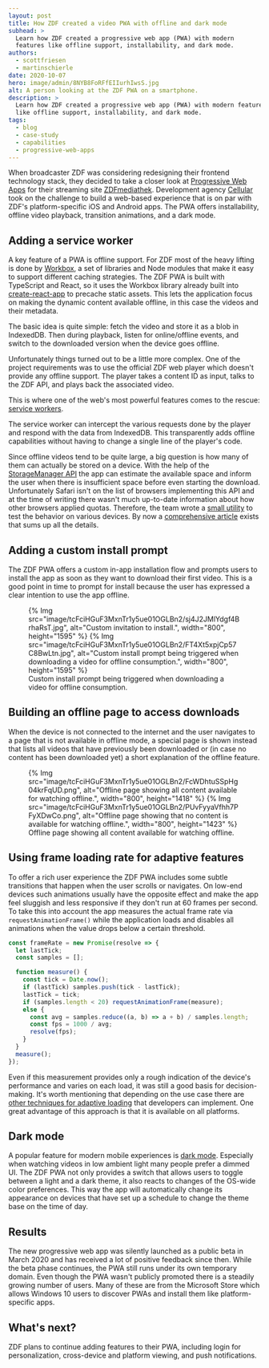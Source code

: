 ```yaml
---
layout: post
title: How ZDF created a video PWA with offline and dark mode
subhead: >
  Learn how ZDF created a progressive web app (PWA) with modern
  features like offline support, installability, and dark mode.
authors:
  - scottfriesen
  - martinschierle
date: 2020-10-07
hero: image/admin/8NYB8FoRFfEIIurhIwsS.jpg
alt: A person looking at the ZDF PWA on a smartphone.
description: >
  Learn how ZDF created a progressive web app (PWA) with modern features
  like offline support, installability, and dark mode.
tags:
  - blog
  - case-study
  - capabilities
  - progressive-web-apps
---
```


When broadcaster ZDF was considering redesigning their frontend technology
stack, they decided to take a closer look at [Progressive Web Apps](/pwa/) for their
streaming site [ZDFmediathek](https://pwa.zdf.de/). Development agency
[Cellular](https://www.cellular.de/) took on the challenge to build a web-based
experience that is on par with ZDF's platform-specific iOS and Android apps. The
PWA offers installability, offline video playback, transition animations, and a
dark mode.

## Adding a service worker

A key feature of a PWA is offline support. For ZDF most of the heavy lifting is done by
[Workbox](/workbox/), a set of libraries
and Node modules that make it easy to support different caching strategies. The
ZDF PWA is built with TypeScript and React, so it uses the Workbox library
already built into
[create-react-app](https://reactjs.org/docs/create-a-new-react-app.html) to
precache static assets. This lets the application focus on making the dynamic
content available offline, in this case the videos and their metadata.

The basic idea is quite simple: fetch the video and store it as a blob in
IndexedDB. Then during playback, listen for online/offline events, and switch to
the downloaded version when the device goes offline.

Unfortunately things turned out to be a little more complex. One of the project
requirements was to use the official ZDF web player which doesn't provide any
offline support. The player takes a content ID as input, talks to the ZDF API,
and plays back the associated video.

This is where one of the web's most powerful features comes to the rescue:
[service workers](/service-worker-mindset/).

The service worker can intercept the various requests done by the player and
respond with the data from IndexedDB. This transparently adds offline
capabilities without having to change a single line of the player's code.

Since offline videos tend to be quite large, a big question is how many of them
can actually be stored on a device. With the help of the [StorageManager
API](/storage-for-the-web/#how-much) the app can estimate the
available space and inform the user when there is insufficient space before even
starting the download. Unfortunately Safari isn't on the list of browsers
implementing this API and at the time of writing there wasn't much up-to-date
information about how other browsers applied quotas. Therefore, the team wrote a
[small utility](https://cellular.github.io/quota) to test the behavior on
various devices. By now a [comprehensive
article](/storage-for-the-web/) exists that sums up all the
details.

## Adding a custom install prompt

The ZDF PWA offers a custom in-app installation flow and prompts users to
install the app as soon as they want to download their first video. This is a
good point in time to prompt for install because the user has expressed a clear intention to
use the app offline.

<figure class="w-figure">
  <div class="switcher">
    {% Img src="image/tcFciHGuF3MxnTr1y5ue01OGLBn2/sj4J2JMlYdgf4BrhaRsT.jpg", alt="Custom invitation to install.", width="800", height="1595" %}
    {% Img src="image/tcFciHGuF3MxnTr1y5ue01OGLBn2/FT4Xt5xpjCp57C8BwLtn.jpg", alt="Custom install prompt being triggered when downloading a video for offline consumption.", width="800", height="1595" %}
  </div>
  <figcaption class="w-figcaption">Custom install prompt being triggered when downloading a video for offline consumption.</figcaption>
</figure>

## Building an offline page to access downloads

When the device is not connected to the internet and the user navigates to a
page that is not available in offline mode, a special page is shown instead that
lists all videos that have previously been downloaded or (in case no content has
been downloaded yet) a short explanation of the offline feature.

<figure class="w-figure">
  <div class="switcher">
    {% Img src="image/tcFciHGuF3MxnTr1y5ue01OGLBn2/FcWDhtuSSpHg04krFqUD.png", alt="Offline page showing all content available for watching offline.", width="800", height="1418" %}
    {% Img src="image/tcFciHGuF3MxnTr1y5ue01OGLBn2/PUvFyyaVfhh7PFyXDwCo.png", alt="Offline page showing that no content is available for watching offline.", width="800", height="1423" %}
  </div>
  <figcaption class="w-figcaption">Offline page showing all content available for watching offline.</figcaption>
</figure>

## Using frame loading rate for adaptive features

To offer a rich user experience the ZDF PWA includes some subtle transitions
that happen when the user scrolls or navigates. On low-end devices such
animations usually have the opposite effect and make the app feel sluggish and
less responsive if they don't run at 60 frames per second. To take this into
account the app measures the actual frame rate via `requestAnimationFrame()` while
the application loads and disables all animations when the value drops below a
certain threshold.

```js
const frameRate = new Promise(resolve => {
  let lastTick;
  const samples = [];

  function measure() {
    const tick = Date.now();
    if (lastTick) samples.push(tick - lastTick);
    lastTick = tick;
    if (samples.length < 20) requestAnimationFrame(measure);
    else {
      const avg = samples.reduce((a, b) => a + b) / samples.length;
      const fps = 1000 / avg;
      resolve(fps);
    }
  }
  measure();
});
```

Even if this measurement provides only a rough indication of the device's
performance and varies on each load, it was still a good basis for
decision-making. It's worth mentioning that depending on the use case there are
[other techniques for adaptive loading](/adaptive-loading-with-service-workers/)
that developers can implement. One great advantage of this approach is that it
is available on all platforms.

## Dark mode

A popular feature for modern mobile experiences is
[dark mode](/prefers-color-scheme/).
Especially when
watching videos in low ambient light many people prefer a dimmed UI. The ZDF PWA
not only provides a switch that allows users to toggle between a light and a
dark theme, it also reacts to changes of the OS-wide color preferences. This way
the app will automatically change its appearance on devices that have set up a
schedule to change the theme base on the time of day.

## Results

The new progressive web app was silently launched as a public beta in March 2020
and has received a lot of positive feedback since then. While the beta phase
continues, the PWA still runs under its own temporary domain. Even though the
PWA wasn't publicly promoted there is a steadily growing number of users. Many
of these are from the Microsoft Store which allows Windows 10 users to discover
PWAs and install them like platform-specific apps.

## What's next?

ZDF plans to continue adding features to their PWA, including login for
personalization, cross-device and platform viewing, and push notifications.
